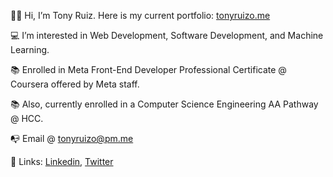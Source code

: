 <p>👋🏼  Hi, I’m Tony Ruiz. Here is my current portfolio: <a href="https://tonyruizo.me">tonyruizo.me<a/></p>
<p>💻  I’m interested in Web Development, Software Development, and Machine Learning.</p>
<p>📚  Enrolled in Meta Front-End Developer Professional Certificate @ Coursera offered by Meta staff.</p>
<p>📚  Also, currently enrolled in a Computer Science Engineering AA Pathway @ HCC.</p>

<p>📭  Email @ <a href="mailto:tonyruizo@pm.me">tonyruizo@pm.me<a/></p>
<p>🔗  Links: <a href="https://www.linkedin.com/in/tonyruizo/">Linkedin<a/>, <a href="https://twitter.com/tonyruizo">Twitter<a/> 
